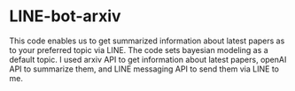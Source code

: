 # LINE-bot-arxiv
This code enables us to get summarized information about latest papers as to your preferred topic via LINE. The code sets bayesian modeling as a default topic.
I used arxiv API to get information  about latest papers, openAI API to summarize them, and LINE messaging API to send them via LINE to me.
